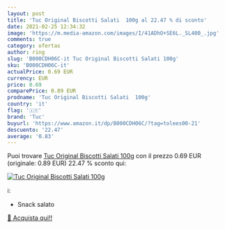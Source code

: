 ```yaml
---
layout: post
title: 'Tuc Original Biscotti Salati  100g al 22.47 % di sconto'
date: 2021-02-25 12:34:32
image: 'https://m.media-amazon.com/images/I/41ADhO+SE6L._SL400_.jpg'
comments: true
category: ofertas
author: ring
slug: 'B000CDH06C-it Tuc Original Biscotti Salati 100g'
sku: 'B000CDH06C-it'
actualPrice: 0.69 EUR
currency: EUR
price: 0.69
comparePrice: 0.89 EUR
prodname: 'Tuc Original Biscotti Salati  100g'
country: 'it'
flag: '🇮🇹'
brand: 'Tuc'
buyurl: 'https://www.amazon.it/dp/B000CDH06C/?tag=tolees00-21'
descuento: '22.47'
average: '0.83'
---
```


Puoi trovare [Tuc Original Biscotti Salati  100g](https://www.amazon.it/dp/B000CDH06C/?tag=tolees00-21) con il prezzo 0.69 EUR (originale: 0.89 EUR) 22.47 % sconto qui:

[![Tuc Original Biscotti Salati  100g](https://m.media-amazon.com/images/I/41ADhO+SE6L._SL400_.jpg)](https://www.amazon.it/dp/B000CDH06C/?tag=tolees00-21)

ℹ️:

- Snack salato

[🛒 Acquista qui!!](https://www.amazon.it/dp/B000CDH06C/?tag=tolees00-21)
